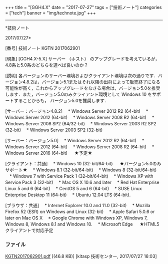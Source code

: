 ﻿+++
title = "[GGH4.X"
date = "2017-07-27"
tags = ["技術ノート"]
categories = ["tech"]
banner = "img/technote.jpg"
+++

-----------------------------------------------------------------------------------------------------------------------------

*技術ノート

2017/07/27*


[番号]
技術ノート KGTN 2017062901

[現象]
[GGH4.X-5.X] サーバー （ホスト）
のアップグレードを考えているが，4.8系と5.0系のどちらを選べば良いのか？

[説明]
各バージョンのサーバー環境およびクライアント環境は次の通りです．バージョン4.8.2は，バージョン5.1またはそれ以降の出荷によって販売終了になる可能性が高く，これからアップグレードをなさる場合は，バージョン5.0を推奨します．また，バージョン5.0のみクライアント環境として
Windows 10 をサポートすることからも， バージョン5.0を推奨します．

[サーバー：バージョン4.8.2]
　* Windows Server 2012 R2 (64-bit)
　* Windows Server 2012 (64-bit)
　* Windows Server 2008 R2 (64-bit)
　* Windows Server 2008 SP2 (64/32-bit)
　* Windows Server 2003 R2 SP2 (32-bit)
　* Windows Server 2003 SP2 (32-bit)

[サーバー：バージョン5.0]
　* Windows Server 2012 R2 (64-bit)
　* Windows Server 2012 (64-bit)
　* Windows Server 2008 R2 (64-bit)
　* Windows Server 2016 (64-bit)
　 ★予定★

[クライアント：共通]
　* Windows 10 (32-bit/64-bit)
　 ★バージョン5.0のみサポート★
　* Windows 8.1 (32-bit/64-bit)
　* Windows 8 (32-bit/64-bit)
　* Windows 7 with Service Pack 1 (32-bit/64-bit)
　* Windows XP with Service Pack 3 (32-bit)
　* Mac OS X 10.6 and later
　* Red Hat Enterprise Linux 5 and 6 (64-bit)
　* CentOS 5 and 6 (64-bit)
　* SUSE Linux Enterprise Desktop 11 (64-bit)
　* Ubuntu 12.04 LTS (64-bit).

[ブラウザ：共通]
　* Internet Explorer 10.0 and 11.0 (32-bit)
　* Mozilla Firefox 52 (ESR) on Windows and Linux (32-bit)
　* Apple Safari 5.0.6 or later on Mac OS X
　* Google Chrome with Windows XP, Windows 7, Windows 8, Windows 8.1
and Windows 10.
　* Microsoft Edge
　 ★HTML5クライアントで対応予定


### ファイル

 
 


[KGTN2017062901.pdf](http://techreport.kitasp.net/attachments/download/3737/KGTN2017062901.pdf)
 [(46.8 KB)] [kitasp 技術センター, 2017/07/27
16:03]


 


 

